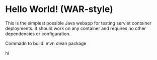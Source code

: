Hello World! (WAR-style)
===============

This is the simplest possible Java webapp for testing servlet container deployments.  It should work on any container and requires no other dependencies or configuration.

Commadn to build:
mvn clean package

hi
